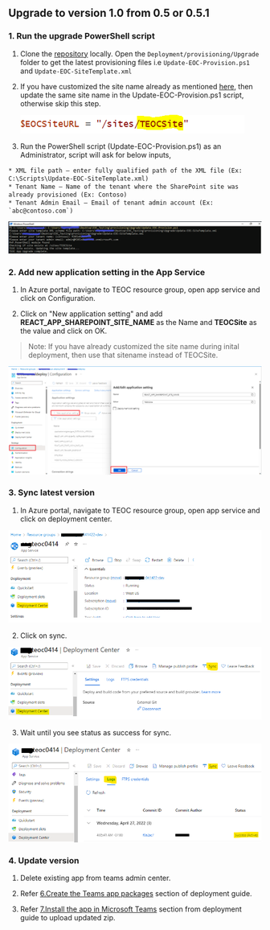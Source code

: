 ## Upgrade to version 1.0 from 0.5 or 0.5.1

### 1. Run the upgrade PowerShell script
  
  1. Clone the [repository](https://github.com/OfficeDev/microsoft-teams-emergency-operations-center.git) locally. Open the `Deployment/provisioning/Upgrade` folder to get the latest provisioning files i.e `Update-EOC-Provision.ps1` and `Update-EOC-SiteTemplate.xml`

  2. If you have customized the site name already as mentioned [here](https://github.com/OfficeDev/microsoft-teams-emergency-operations-center/wiki/Customizations#site-name-customization), then update the same site name in the Update-EOC-Provision.ps1 script, otherwise skip this step.

      ![SiteURL](./Images/SiteURL.png)
  
  3. Run the PowerShell script (Update-EOC-Provision.ps1) as an Administrator, script will ask for below inputs,
    
    * XML file path – enter fully qualified path of the XML file (Ex: C:\Scripts\Update-EOC-SiteTemplate.xml) 
    * Tenant Name – Name of the tenant where the SharePoint site was already provisioned (Ex: Contoso)
    * Tenant Admin Email – Email of tenant admin account (Ex: `abc@contoso.com`)  
 
  ![Provisioning Scripts](./Images/UpgradePSScript.png)

### 2. Add new application setting in the App Service

  1. In Azure portal, navigate to TEOC resource group, open app service and click on Configuration.

  2. Click on "New application setting" and add **REACT_APP_SHAREPOINT_SITE_NAME** as the Name and **TEOCSite** as the value and click on OK.
  >Note: If you have already customized the site name during inital deployment, then use that sitename instead of TEOCSite.

 ![AppService](./Images/AddAppSetting.png)
  

### 3. Sync latest version

  1.  In Azure portal, navigate to TEOC resource group, open app service and click on deployment center.

![AppService](./Images/Update1.png)

  2.  Click on sync.

![Sync](./Images/Update2.png)

  3.  Wait until you see status as success for sync.

![SyncLog](./Images/Update3.png)

### 4. Update version

1.  Delete existing app from teams admin center.

2.  Refer [6.Create the Teams app packages](https://github.com/OfficeDev/microsoft-teams-emergency-operations-center/wiki/Deployment-Guide#6-create-the-teams-app-packages) section of deployment guide.

3.  Refer [7.Install the app in Microsoft Teams](https://github.com/OfficeDev/microsoft-teams-emergency-operations-center/wiki/Deployment-Guide#7-install-the-app-in-microsoft-teams) section from deployment guide to upload updated zip.

